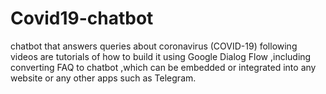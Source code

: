 # Covid19-chatbot
 chatbot that answers queries about coronavirus (COVID-19) following videos are tutorials of how to build it using Google Dialog Flow ,including converting FAQ to chatbot ,which can be embedded or integrated  into any website or any other apps such as Telegram.
